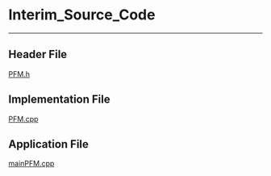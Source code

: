 # Interim_Source_Code
---
## Header File
[PFM.h](https://github.com/jjn7702/SECJ1023-PT2/blob/09272ff951c5c9c091db13727e23353e19f156da/Submission/sec08_23242/3Q/Final/Source_Code/PFM.h)
## Implementation File
[PFM.cpp](https://github.com/jjn7702/SECJ1023-PT2/blob/09272ff951c5c9c091db13727e23353e19f156da/Submission/sec08_23242/3Q/Final/Source_Code/PFM.cpp)
## Application File
[mainPFM.cpp](https://github.com/jjn7702/SECJ1023-PT2/blob/09272ff951c5c9c091db13727e23353e19f156da/Submission/sec08_23242/3Q/Final/Source_Code/mainPFM.cpp)
